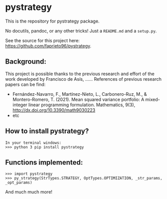 # pystrategy

This is the repository for pystrategy package.

No docutils, pandoc, or any other tricks! Just a `README.md` and a `setup.py`.

See the source for this project here:
<https://github.com/faprieto96/pystrategy>.

## Background:

This project is possible thanks to the previous research and effort of the work developed by Francisco de Asís, ...... References of previous research papers can be find:

* Fernández-Navarro, F., Martínez-Nieto, L., Carbonero-Ruz, M., & Montero-Romero, T. (2021). Mean squared variance portfolio: A mixed-integer linear programming formulation. Mathematics, 9(3), <http://dx.doi.org/10.3390/math9030223>
* etc

## How to install pystrategy?
```
In your terminal windows:
>>> python 3 pip install pystrategy
```

## Functions implemented:
```
>>> import pystrategy
>>> py_strategy(StrTypes.STRATEGY, OptTypes.OPTIMIZATION, _str_params, _opt_params)
```

And much much more!